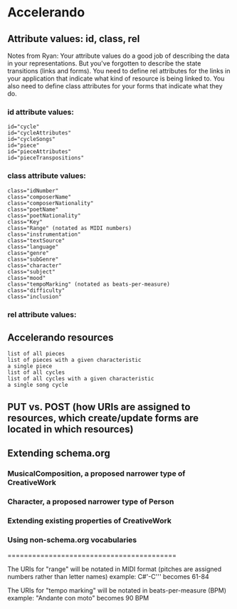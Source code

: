 # Accelerando

## Attribute values: id, class, rel

Notes from Ryan: Your attribute values do a good job of describing the data in your representations. 
But you've forgotten to describe the state transitions (links and forms). 
You need to define rel attributes for the links in your application that indicate what kind of resource is being linked to. 
You also need to define class attributes for your forms that indicate what they do.

### id attribute values:
	id="cycle"
	id="cycleAttributes"
	id="cycleSongs"
	id="piece"
	id="pieceAttributes"
	id="pieceTranspositions"

### class attribute values:
	class="idNumber"
	class="composerName"
	class="composerNationality"
	class="poetName"
	class="poetNationality"
	class="Key" 
	class="Range" (notated as MIDI numbers)
	class="instrumentation"
	class="textSource"
	class="language"
	class="genre"
	class="subGenre"
	class="character"
	class="subject"
	class="mood"
	class="tempoMarking" (notated as beats-per-measure)
	class="difficulty"
	class="inclusion"

### rel attribute values:

## Accelerando resources
	list of all pieces
	list of pieces with a given characteristic
	a single piece
	list of all cycles
	list of all cycles with a given characteristic
	a single song cycle

## PUT vs. POST (how URIs are assigned to resources, which create/update forms are located in which resources)

## Extending schema.org

### MusicalComposition, a proposed narrower type of CreativeWork

### Character, a proposed narrower type of Person

### Extending existing properties of CreativeWork

### Using non-schema.org vocabularies

=========================================

The URIs for "range" will be notated in MIDI format (pitches are assigned numbers rather than letter names)
	example: C#'-C''' becomes 61-84

The URIs for "tempo marking" will be notated in beats-per-measure (BPM)
	example: "Andante con moto" becomes 90 BPM